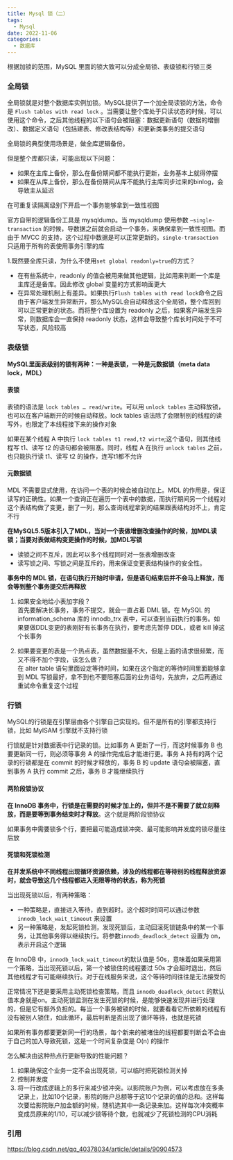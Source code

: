 ```yaml
---
title: Mysql 锁（二）
tags:
  - Mysql
date: 2022-11-06
categories:
  - 数据库
---
```


根据加锁的范围，MySQL 里面的锁大致可以分成全局锁、表级锁和行锁三类

### 全局锁

全局锁就是对整个数据库实例加锁。MySQL提供了一个加全局读锁的方法，命令是 `Flush tables with read lock` 。当需要让整个库处于只读状态的时候，可以使用这个命令，之后其他线程的以下语句会被阻塞：数据更新语句（数据的增删改）、数据定义语句（包括建表、修改表结构等）和更新类事务的提交语句

全局锁的典型使用场景是，做全库逻辑备份。

但是整个库都只读，可能出现以下问题：
- 如果在主库上备份，那么在备份期间都不能执行更新，业务基本上就得停摆
- 如果在从库上备份，那么在备份期间从库不能执行主库同步过来的binlog，会导致主从延迟

在可重复读隔离级别下开启一个事务能够拿到一致性视图

官方自带的逻辑备份工具是 mysqldump。当 mysqldump 使用参数 `–single-transaction` 的时候，导数据之前就会启动一个事务，来确保拿到一致性视图。而由于 MVCC 的支持，这个过程中数据是可以正常更新的。`single-transaction` 只适用于所有的表使用事务引擎的库

1.既然要全库只读，为什么不使用`set global readonly=true`的方式？
- 在有些系统中，readonly 的值会被用来做其他逻辑，比如用来判断一个库是主库还是备库。因此修改 global 变量的方式影响面更大
- 在异常处理机制上有差异。如果执行`Flush tables with read lock`命令之后由于客户端发生异常断开，那么MySQL会自动释放这个全局锁，整个库回到可以正常更新的状态。而将整个库设置为 readonly 之后，如果客户端发生异常，则数据库会一直保持 readonly 状态，这样会导致整个库长时间处于不可写状态，风险较高

### 表级锁

**MySQL里面表级别的锁有两种：一种是表锁，一种是元数据锁（meta data lock，MDL）**

#### 表锁
表锁的语法是 `lock tables … read/write`。可以用 `unlock tables` 主动释放锁，也可以在客户端断开的时候自动释放。lock tables 语法除了会限制别的线程的读写外，也限定了本线程接下来的操作对象

如果在某个线程 A 中执行 `lock tables t1 read,t2 wirte`;这个语句，则其他线程写 t1、读写 t2 的语句都会被阻塞。同时，线程 A 在执行 `unlock tables` 之前，也只能执行读 t1、读写 t2 的操作，连写t1都不允许

#### 元数据锁

MDL 不需要显式使用，在访问一个表的时候会被自动加上。MDL 的作用是，保证读写的正确性。如果一个查询正在遍历一个表中的数据，而执行期间另一个线程对这个表结构做了变更，删了一列，那么查询线程拿到的结果跟表结构对不上，肯定不行

**在MySQL5.5版本引入了MDL，当对一个表做增删改查操作的时候，加MDL读锁；当要对表做结构变更操作的时候，加MDL写锁**

- 读锁之间不互斥，因此可以多个线程同时对一张表增删改查
- 读写锁之间、写锁之间是互斥的，用来保证变更表结构操作的安全性。

**事务中的 MDL 锁，在语句执行开始时申请，但是语句结束后并不会马上释放，而会等到整个事务提交后再释放**

1. 如果安全地给小表加字段？  
首先要解决长事务，事务不提交，就会一直占着 DML 锁。在 MySQL 的 information_schema 库的 innodb_trx 表中，可以查到当前执行的事务。如果要做DDL变更的表刚好有长事务在执行，要考虑先暂停 DDL，或者 kill 掉这个长事务

2. 如果要变更的表是一个热点表，虽然数据量不大，但是上面的请求很频繁，而又不得不加个字段，该怎么做？  
在 alter table 语句里面设定等待时间，如果在这个指定的等待时间里面能够拿到 MDL 写锁最好，拿不到也不要阻塞后面的业务语句，先放弃，之后再通过重试命令重复这个过程

### 行锁

MySQL的行锁是在引擎层由各个引擎自己实现的。但不是所有的引擎都支持行锁，比如 MyISAM 引擎就不支持行锁

行锁就是针对数据表中行记录的锁。比如事务 A 更新了一行，而这时候事务 B 也要更新同一行，则必须等事务 A 的操作完成后才能进行更。事务 A 持有的两个记录的行锁都是在 commit 的时候才释放的，事务 B 的 update 语句会被阻塞，直到事务 A 执行 commit 之后，事务 B 才能继续执行

#### 两阶段锁协议

**在 InnoDB 事务中，行锁是在需要的时候才加上的，但并不是不需要了就立刻释放，而是要等到事务结束时才释放**。这个就是两阶段锁协议

如果事务中需要锁多个行，要把最可能造成锁冲突、最可能影响并发度的锁尽量往后放

#### 死锁和死锁检测

**在并发系统中不同线程出现循环资源依赖，涉及的线程都在等待别的线程释放资源时，就会导致这几个线程都进入无限等待的状态，称为死锁**

当出现死锁以后，有两种策略：
- 一种策略是，直接进入等待，直到超时。这个超时时间可以通过参数` innodb_lock_wait_timeout` 来设置
- 另一种策略是，发起死锁检测，发现死锁后，主动回滚死锁链条中的某一个事务，让其他事务得以继续执行。将参数`innodb_deadlock_detect` 设置为 on，表示开启这个逻辑

在 InnoDB 中，`innodb_lock_wait_timeout`的默认值是 50s，意味着如果采用第一个策略，当出现死锁以后，第一个被锁住的线程要过 50s 才会超时退出，然后其他线程才有可能继续执行。对于在线服务来说，这个等待时间往往是无法接受的

正常情况下还是要采用主动死锁检查策略，而且 `innodb_deadlock_detect` 的默认值本身就是on。主动死锁监测在发生死锁的时候，是能够快速发现并进行处理的，但是它有额外负担的。每当一个事务被锁的时候，就要看看它所依赖的线程有没有被别人锁住，如此循环，最后判断是否出现了循环等待，也就是死锁

如果所有事务都要更新同一行的场景，每个新来的被堵住的线程都要判断会不会由于自己的加入导致死锁，这是一个时间复杂度是 O(n) 的操作

怎么解决由这种热点行更新导致的性能问题？

1. 如果确保这个业务一定不会出现死锁，可以临时把死锁检测关掉
2. 控制并发度
3. 将一行改成逻辑上的多行来减少锁冲突。以影院账户为例，可以考虑放在多条记录上，比如10个记录，影院的账户总额等于这10个记录的值的总和。这样每次要给影院账户加金额的时候，随机选其中一条记录来加。这样每次冲突概率变成员原来的1/10，可以减少锁等待个数，也就减少了死锁检测的CPU消耗


### 引用

https://blog.csdn.net/qq_40378034/article/details/90904573